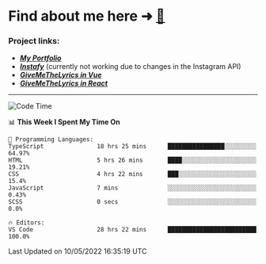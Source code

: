 # Find about me here ➜ [🧑](https://pauabella.dev)

### Project links:
- ***[My Portfolio](https://pauabella.dev)***
- ***[Instafy](https://instafy.me)*** (currently not working due to changes in the Instagram API)
- ***[GiveMeTheLyrics in Vue](https://lyrics.pauabella.dev)***
- ***[GiveMeTheLyrics in React](https://pauabella.dev/GiveMeTheLyrics)***

---
<!--START_SECTION:waka-->
![Code Time](http://img.shields.io/badge/Code%20Time-1%2C034%20hrs%2059%20mins-blue)

📊 **This Week I Spent My Time On** 

```text
💬 Programming Languages: 
TypeScript               18 hrs 25 mins      ████████████████░░░░░░░░░   64.97% 
HTML                     5 hrs 26 mins       ████░░░░░░░░░░░░░░░░░░░░░   19.21% 
CSS                      4 hrs 22 mins       ███░░░░░░░░░░░░░░░░░░░░░░   15.4% 
JavaScript               7 mins              ░░░░░░░░░░░░░░░░░░░░░░░░░   0.43% 
SCSS                     0 secs              ░░░░░░░░░░░░░░░░░░░░░░░░░   0.0%

🔥 Editors: 
VS Code                  28 hrs 22 mins      █████████████████████████   100.0%

```


 Last Updated on 10/05/2022 16:35:19 UTC
<!--END_SECTION:waka-->
